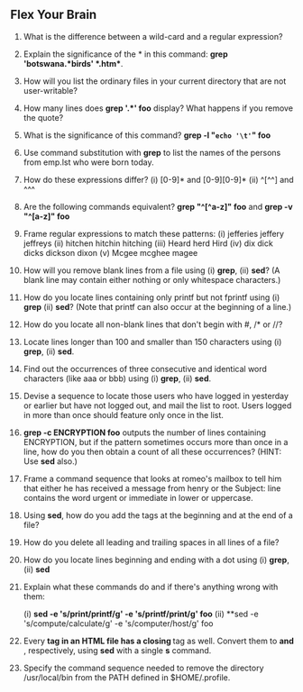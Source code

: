 ## Flex Your Brain

01. What is the difference between a wild-card and a regular expression?

    


02. Explain the significance of the * in this command: **grep 'botswana.\*birds' *.htm\***.

    


03. How will you list the ordinary files in your current directory that are not user-writable?

    


04. How many lines does **grep '.\*' foo** display? What happens if you remove the quote?

    


05. What is the significance of this command? **grep -l "`echo '\t'`" foo**

    


06. Use command substitution with **grep** to list the names of the persons from emp.lst who were born today.

    


07. How do these expressions differ? (i) [0-9]* and [0-9][0-9]* (ii) ^[^^] and ^^^

    


08. Are the following commands equivalent? **grep "^[^a-z]" foo** and **grep -v "^[a-z]" foo**

    


09. Frame regular expressions to match these patterns: (i) jefferies jeffery jeffreys (ii) hitchen hitchin hitching (iii) Heard herd Hird (iv) dix dick dicks dickson dixon (v) Mcgee mcghee magee

    


10. How will you remove blank lines from a file using (i) **grep**, (ii) **sed**? (A blank line may contain either nothing or only whitespace characters.)

    


11. How do you locate lines containing only printf but not fprintf using (i) **grep** (ii) **sed**? (Note that printf can also occur at the beginning of a line.)

    


12. How do you locate all non-blank lines that don't begin with #, /* or //?

    


13. Locate lines longer than 100 and smaller than 150 characters using (i) **grep**, (ii) **sed**.

    


14. Find out the occurrences of three consecutive and identical word characters (like aaa or bbb) using (i) **grep**, (ii) **sed**.

    


15. Devise a sequence to locate those users who have logged in yesterday or earlier but have not logged out, and mail the list to root. Users logged in more than once should feature only once in the list.

    


16. **grep -c ENCRYPTION foo** outputs the number of lines containing ENCRYPTION, but if the pattern sometimes occurs more than once in a line, how do you then obtain a count of all these occurrences? (HINT: Use **sed** also.)

    


17. Frame a command sequence that looks at romeo's mailbox to tell him that either he has received a message from henry or the Subject: line contains the word urgent or immediate in lower or uppercase.

    


18. Using **sed**, how do you add the tags <HTML> at the beginning and </HTML> at the end of a file?

    


19. How do you delete all leading and trailing spaces in all lines of a file?

    


20. How do you locate lines beginning and ending with a dot using (i) **grep**, (ii) **sed**

    


21. Explain what these commands do and if there's anything wrong with them:  

    (i) **sed -e 's/print/printf/g' -e 's/printf/print/g' foo**
    (ii) **sed -e 's/compute/calculate/g' -e 's/computer/host/g' foo


22. Every <B> tag in an HTML file has a closing </B> tag as well. Convert them to <STRONG> and </STRONG>, respectively, using **sed** with a single **s** command.

    


23. Specify the command sequence needed to remove the directory /usr/local/bin from the PATH defined in $HOME/.profile.

    

